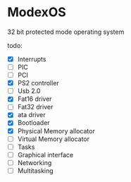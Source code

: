 # ModexOS
32 bit protected mode operating system

todo:
- [x] Interrupts
- [ ] PIC
- [ ] PCI
- [x] PS2 controller
- [ ] Usb 2.0
- [x] Fat16 driver
- [ ] Fat32 driver
- [X] ata driver
- [x] Bootloader
- [x] Physical Memory allocator
- [ ] Virtual Memory allocator
- [ ] Tasks
- [ ] Graphical interface
- [ ] Networking
- [ ] Multitasking
